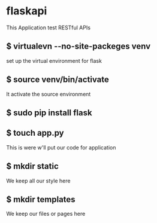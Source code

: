 # flaskapi
This Application test RESTful APIs

## $ virtualevn --no-site-packeges venv
set up the virtual environment for flask

##  $ source venv/bin/activate
It activate the source environment
## $ sudo pip install flask
## $ touch app.py
This is were w'll put our code for application
## $ mkdir static
We keep all our style here
## $ mkdir templates
We keep our files or pages here



